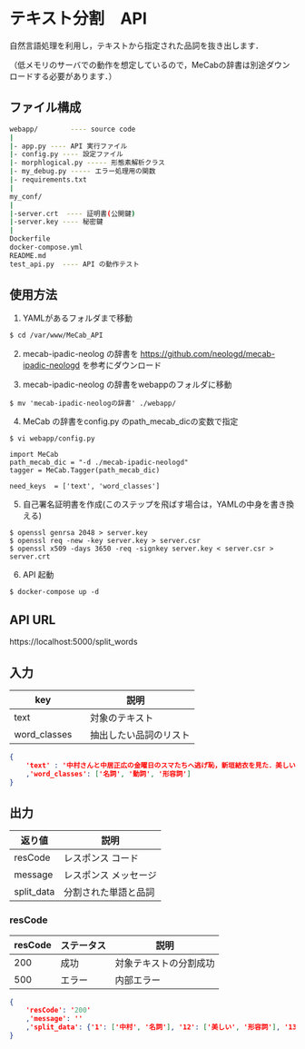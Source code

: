 # テキスト分割　API
自然言語処理を利用し，テキストから指定された品詞を抜き出します．

（低メモリのサーバでの動作を想定しているので，MeCabの辞書は別途ダウンロードする必要があります．）

## ファイル構成
``` bash
webapp/        ---- source code
|
|- app.py ---- API 実行ファイル
|- config.py ---- 設定ファイル
|- morphlogical.py ----- 形態素解析クラス
|- my_debug.py ----- エラー処理用の関数
|- requirements.txt
|
my_conf/
|
|-server.crt  ---- 証明書(公開鍵)
|-server.key ---- 秘密鍵
|
Dockerfile
docker-compose.yml
README.md
test_api.py  ---- API の動作テスト
```
## 使用方法
1. YAMLがあるフォルダまで移動
``` bash
$ cd /var/www/MeCab_API
```
2. mecab-ipadic-neolog の辞書を https://github.com/neologd/mecab-ipadic-neologd を参考にダウンロード

3. mecab-ipadic-neolog の辞書をwebappのフォルダに移動
```
$ mv 'mecab-ipadic-neologの辞書' ./webapp/
```
4. MeCab の辞書をconfig.py のpath_mecab_dicの変数で指定
```
$ vi webapp/config.py

import MeCab
path_mecab_dic = "-d ./mecab-ipadic-neologd"
tagger = MeCab.Tagger(path_mecab_dic)

need_keys  = ['text', 'word_classes']
```
5. 自己署名証明書を作成(このステップを飛ばす場合は，YAMLの中身を書き換える)
```
$ openssl genrsa 2048 > server.key
$ openssl req -new -key server.key > server.csr
$ openssl x509 -days 3650 -req -signkey server.key < server.csr > server.crt
```
6. API 起動
```
$ docker-compose up -d
```
## API URL
https://localhost:5000/split_words


## 入力
| key | 説明 |
| --- | --- |
| text |　対象のテキスト |
| word_classes |　抽出したい品詞のリスト |

```json
{
    'text' : '中村さんと中居正広の金曜日のスマたちへ逃げ恥，新垣結衣を見た．美しい今日は綺麗なラーメンを食べたい．'
    ,'word_classes': ['名詞', '動詞', '形容詞']
}
```

## 出力
| 返り値 | 説明 |
| --- | --- |
| resCode | レスポンス コード |
| message | レスポンス メッセージ |
| split_data | 分割された単語と品詞 |

### resCode
| resCode | ステータス | 説明 |
| --- | --- | --- |
| 200 | 成功 | 対象テキストの分割成功 |
| 500 | エラー |  内部エラー |
```json
{
    'resCode': '200'
    ,'message': ''
    ,'split_data': {'1': ['中村', '名詞'], '12': ['美しい', '形容詞'], '13': ['今日', '名詞'], '15': ['綺麗', '名詞'], '17': ['ラーメン', '名詞'], '19': ['食べる', '動詞'], '2': ['さん', '名詞'], '4': ['中居正広の金曜日のスマたちへ', '名詞'], '5': ['逃げ恥', '名詞'], '7': ['新垣結衣', '名詞'], '9': ['見る', '動詞']}
}
```
